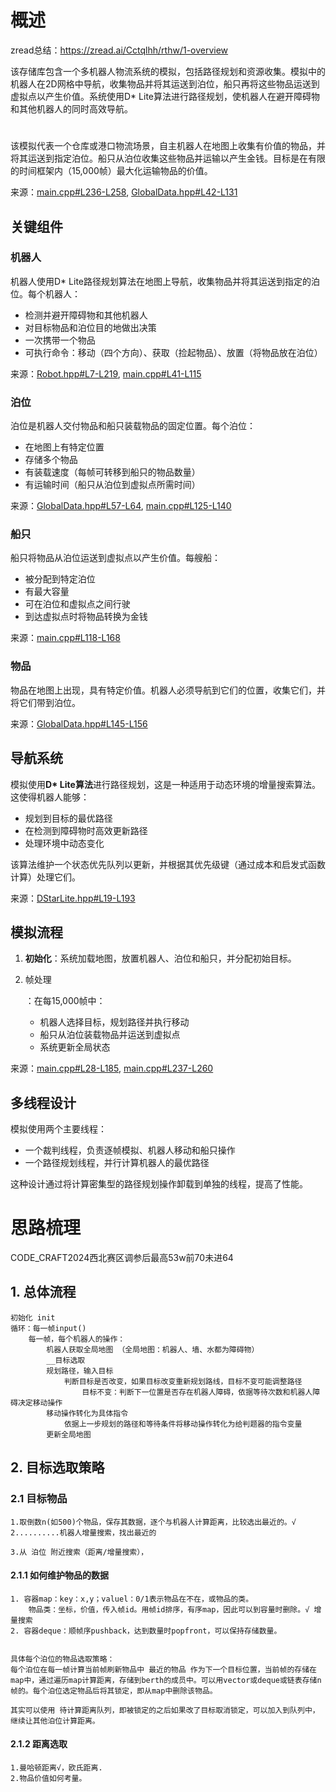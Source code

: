 # 概述

zread总结：https://zread.ai/Cctqlhh/rthw/1-overview

该存储库包含一个多机器人物流系统的模拟，包括路径规划和资源收集。模拟中的机器人在2D网格中导航，收集物品并将其运送到泊位，船只再将这些物品运送到虚拟点以产生价值。系统使用D* Lite算法进行路径规划，使机器人在避开障碍物和其他机器人的同时高效导航。

# 

该模拟代表一个仓库或港口物流场景，自主机器人在地图上收集有价值的物品，并将其运送到指定泊位。船只从泊位收集这些物品并运输以产生金钱。目标是在有限的时间框架内（15,000帧）最大化运输物品的价值。

来源：[main.cpp#L236-L258](https://zread.ai/Cctqlhh/rthw/main.cpp#L236-L258), [GlobalData.hpp#L42-L131](https://zread.ai/Cctqlhh/rthw/GlobalData.hpp#L42-L131)

## 关键组件

### 机器人

机器人使用D* Lite路径规划算法在地图上导航，收集物品并将其运送到指定的泊位。每个机器人：

- 检测并避开障碍物和其他机器人
- 对目标物品和泊位目的地做出决策
- 一次携带一个物品
- 可执行命令：移动（四个方向）、获取（捡起物品）、放置（将物品放在泊位）

来源：[Robot.hpp#L7-L219](https://zread.ai/Cctqlhh/rthw/Robot.hpp#L7-L219), [main.cpp#L41-L115](https://zread.ai/Cctqlhh/rthw/main.cpp#L41-L115)

### 泊位

泊位是机器人交付物品和船只装载物品的固定位置。每个泊位：

- 在地图上有特定位置
- 存储多个物品
- 有装载速度（每帧可转移到船只的物品数量）
- 有运输时间（船只从泊位到虚拟点所需时间）

来源：[GlobalData.hpp#L57-L64](https://zread.ai/Cctqlhh/rthw/GlobalData.hpp#L57-L64), [main.cpp#L125-L140](https://zread.ai/Cctqlhh/rthw/main.cpp#L125-L140)

### 船只

船只将物品从泊位运送到虚拟点以产生价值。每艘船：

- 被分配到特定泊位
- 有最大容量
- 可在泊位和虚拟点之间行驶
- 到达虚拟点时将物品转换为金钱

来源：[main.cpp#L118-L168](https://zread.ai/Cctqlhh/rthw/main.cpp#L118-L168)

### 物品

物品在地图上出现，具有特定价值。机器人必须导航到它们的位置，收集它们，并将它们带到泊位。

来源：[GlobalData.hpp#L145-L156](https://zread.ai/Cctqlhh/rthw/GlobalData.hpp#L145-L156)

## 导航系统

模拟使用**D\* Lite算法**进行路径规划，这是一种适用于动态环境的增量搜索算法。这使得机器人能够：

- 规划到目标的最优路径
- 在检测到障碍物时高效更新路径
- 处理环境中动态变化

该算法维护一个状态优先队列以更新，并根据其优先级键（通过成本和启发式函数计算）处理它们。

来源：[DStarLite.hpp#L19-L193](https://zread.ai/Cctqlhh/rthw/DStarLite.hpp#L19-L193)

## 模拟流程



1. **初始化**：系统加载地图，放置机器人、泊位和船只，并分配初始目标。

2. 帧处理

   ：在每15,000帧中：

   - 机器人选择目标，规划路径并执行移动
   - 船只从泊位装载物品并运送到虚拟点
   - 系统更新全局状态

来源：[main.cpp#L28-L185](https://zread.ai/Cctqlhh/rthw/main.cpp#L28-L185), [main.cpp#L237-L260](https://zread.ai/Cctqlhh/rthw/main.cpp#L237-L260)

## 多线程设计

模拟使用两个主要线程：

- 一个裁判线程，负责逐帧模拟、机器人移动和船只操作
- 一个路径规划线程，并行计算机器人的最优路径

这种设计通过将计算密集型的路径规划操作卸载到单独的线程，提高了性能。




# 思路梳理
CODE_CRAFT2024西北赛区调参后最高53w前70未进64
## 1. 总体流程
    初始化 init
    循环：每一帧input()
        每一帧，每个机器人的操作：
            机器人获取全局地图 （全局地图：机器人、墙、水都为障碍物）
            __目标选取
            规划路径，输入目标
                判断目标是否改变，如果目标改变重新规划路线，目标不变可能调整路径
                    目标不变：判断下一位置是否存在机器人障碍，依据等待次数和机器人障碍决定移动操作
            移动操作转化为具体指令
                依据上一步规划的路径和等待条件将移动操作转化为给判题器的指令变量
            更新全局地图




## 2. 目标选取策略

### 2.1 目标物品
    1.取倒数n(如500)个物品，保存其数据，逐个与机器人计算距离，比较选出最近的。√
    2..........机器人增量搜索，找出最近的

    3.从 泊位 附近搜索（距离/增量搜索），
    

#### 2.1.1 如何维护物品的数据
    1. 容器map：key：x,y；valuel：0/1表示物品在不在，或物品的类。
        物品类：坐标，价值，传入帧id。用帧id排序，有序map，因此可以到容量时删除。√ 增量搜索
    2. 容器deque：顺帧序pushback，达到数量时popfront，可以保持存储数量。


    具体每个泊位的物品选取策略：
    每个泊位在每一帧计算当前帧刷新物品中 最近的物品 作为下一个目标位置，当前帧的存储在map中，通过遍历map计算距离，存储到berth的成员中。可以用vector或deque或链表存储n帧的。每个泊位选定物品后将其锁定，即从map中删除该物品。
    
    其实可以使用 待计算距离队列，即被锁定的之后如果改了目标取消锁定，可以加入到队列中，继续让其他泊位计算距离。

#### 2.1.2 距离选取
    1.曼哈顿距离√，欧氏距离.
    2.物品价值如何考量。




